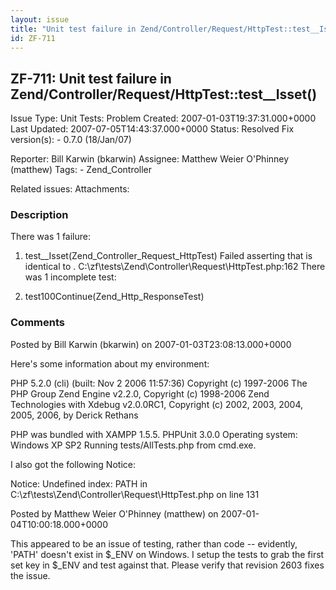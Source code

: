 ```yaml
---
layout: issue
title: "Unit test failure in Zend/Controller/Request/HttpTest::test__Isset()"
id: ZF-711
---
```


ZF-711: Unit test failure in Zend/Controller/Request/HttpTest::test\_\_Isset()
------------------------------------------------------------------------------

 Issue Type: Unit Tests: Problem Created: 2007-01-03T19:37:31.000+0000 Last Updated: 2007-07-05T14:43:37.000+0000 Status: Resolved Fix version(s): - 0.7.0 (18/Jan/07)
 
 Reporter:  Bill Karwin (bkarwin)  Assignee:  Matthew Weier O'Phinney (matthew)  Tags: - Zend\_Controller
 
 Related issues: 
 Attachments: 
### Description

There was 1 failure:

1) test\_\_Isset(Zend\_Controller\_Request\_HttpTest) Failed asserting that is identical to . C:\\zf\\tests\\Zend\\Controller\\Request\\HttpTest.php:162 There was 1 incomplete test:

1) test100Continue(Zend\_Http\_ResponseTest)

 

 

### Comments

Posted by Bill Karwin (bkarwin) on 2007-01-03T23:08:13.000+0000

Here's some information about my environment:

PHP 5.2.0 (cli) (built: Nov 2 2006 11:57:36) Copyright (c) 1997-2006 The PHP Group Zend Engine v2.2.0, Copyright (c) 1998-2006 Zend Technologies with Xdebug v2.0.0RC1, Copyright (c) 2002, 2003, 2004, 2005, 2006, by Derick Rethans

PHP was bundled with XAMPP 1.5.5. PHPUnit 3.0.0 Operating system: Windows XP SP2 Running tests/AllTests.php from cmd.exe.

I also got the following Notice:

Notice: Undefined index: PATH in C:\\zf\\tests\\Zend\\Controller\\Request\\HttpTest.php on line 131

 

 

Posted by Matthew Weier O'Phinney (matthew) on 2007-01-04T10:00:18.000+0000

This appeared to be an issue of testing, rather than code -- evidently, 'PATH' doesn't exist in $\_ENV on Windows. I setup the tests to grab the first set key in $\_ENV and test against that. Please verify that revision 2603 fixes the issue.

 

 